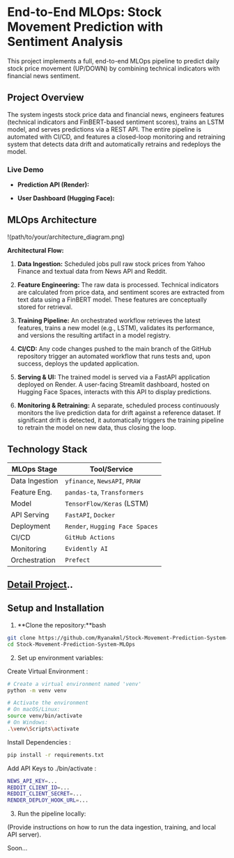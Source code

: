 # End-to-End MLOps: Stock Movement Prediction with Sentiment Analysis

This project implements a full, end-to-end MLOps pipeline to predict daily stock price movement (UP/DOWN) by combining technical indicators with financial news sentiment.

## Project Overview

The system ingests stock price data and financial news, engineers features (technical indicators and FinBERT-based sentiment scores), trains an LSTM model, and serves predictions via a REST API. The entire pipeline is automated with CI/CD, and features a closed-loop monitoring and retraining system that detects data drift and automatically retrains and redeploys the model.

### Live Demo

- **Prediction API (Render):**
    
- **User Dashboard (Hugging Face):**
    

## MLOps Architecture

!(path/to/your/architecture_diagram.png)

**Architectural Flow:**

1. **Data Ingestion:** Scheduled jobs pull raw stock prices from Yahoo Finance and textual data from News API and Reddit.
    
2. **Feature Engineering:** The raw data is processed. Technical indicators are calculated from price data, and sentiment scores are extracted from text data using a FinBERT model. These features are conceptually stored for retrieval.
    
3. **Training Pipeline:** An orchestrated workflow retrieves the latest features, trains a new model (e.g., LSTM), validates its performance, and versions the resulting artifact in a model registry.
    
4. **CI/CD:** Any code changes pushed to the main branch of the GitHub repository trigger an automated workflow that runs tests and, upon success, deploys the updated application.
    
5. **Serving & UI:** The trained model is served via a FastAPI application deployed on Render. A user-facing Streamlit dashboard, hosted on Hugging Face Spaces, interacts with this API to display predictions.
    
6. **Monitoring & Retraining:** A separate, scheduled process continuously monitors the live prediction data for drift against a reference dataset. If significant drift is detected, it automatically triggers the training pipeline to retrain the model on new data, thus closing the loop.
    

## Technology Stack

|MLOps Stage|Tool/Service|
|---|---|
|Data Ingestion|`yfinance`, `NewsAPI`, `PRAW`|
|Feature Eng.|`pandas-ta`, `Transformers`|
|Model|`TensorFlow/Keras` (LSTM)|
|API Serving|`FastAPI`, `Docker`|
|Deployment|`Render`, `Hugging Face Spaces`|
|CI/CD|`GitHub Actions`|
|Monitoring|`Evidently AI`|
|Orchestration|`Prefect`|

## [Detail Project](main.ipynb)..

## Setup and Installation

1. **Clone the repository:**bash

```bash    
git clone https://github.com/Ryanakml/Stock-Movement-Prediction-System-MLOps
cd Stock-Movement-Prediction-System-MLOps
```

2. Set up environment variables:

Create Virtual Environment :

```bash
# Create a virtual environment named 'venv'
python -m venv venv

# Activate the environment
# On macOS/Linux:
source venv/bin/activate
# On Windows:
.\venv\Scripts\activate
```

Install Dependencies :

```bash
pip install -r requirements.txt
```
Add API Keys to ./bin/activate :

```bash
NEWS_API_KEY=...
REDDIT_CLIENT_ID=...
REDDIT_CLIENT_SECRET=...
RENDER_DEPLOY_HOOK_URL=...
```

3. Run the pipeline locally:
    
(Provide instructions on how to run the data ingestion, training, and local API server). 

Soon...